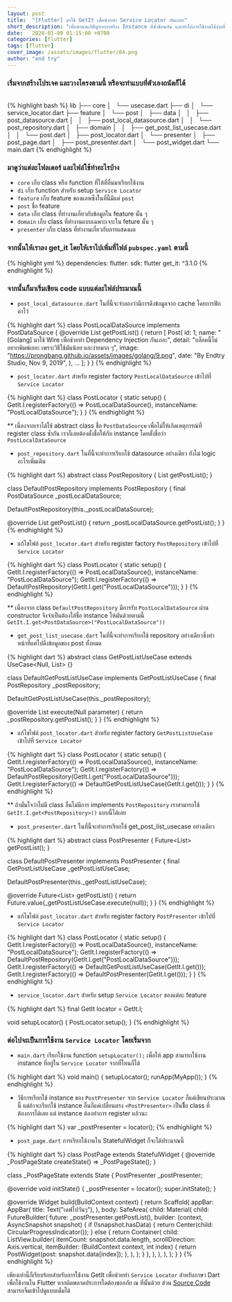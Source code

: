 ```yaml
---
layout: post
title:  "[Flutter] มาใช้ GetIt เพื่อช่วยทำ Service Locator กันเถอะ"
short_description: "เพื่อนำมาแก้ปัญหาการสร้าง Instance ที่ซ้ำซ้อนกัน และทำให้การใช้งานได้ง่ายยิ่งขึ้น มาดูกันว่าต้องทำอย่างไร"
date:   2020-01-09 01:15:00 +0700
categories: [flutter]
tags: [flutter]
cover_image: /assets/images/flutter/04.png
author: "end try"
---
```


### เริ่มจากสร้างโปรเจค และวางโครงตามนี้ หรือจะทำแบบที่ตัวเองถนัดก็ได้

<br>
{% highlight bash %}
lib
├── core
│   └── usecase.dart
├── di
│   └── service_locator.dart
├── feature
│   └── post
│       ├── data
│       │   ├── post_datasource.dart
│       │   ├── post_local_datasource.dart
│       │   └── post_repository.dart
│       ├── domain
│       │   ├── get_post_list_usecase.dart
│       │   └── post.dart
│       ├── post_locator.dart
│       └── presenter
│           ├── post_page.dart
│           ├── post_presenter.dart
│           └── post_widget.dart
└── main.dart
{% endhighlight %}

### มาดูว่าแต่ละโฟลเดอร์ และไฟล์ใช้ทำอะไรบ้าง

- `core` เก็บ class หรือ function ที่ให้ที่อื่นมาเรียกใช้งาน
- `di` เก็บ function สำหรับ setup `Service Locator`
- `feature` เก็บ feature ของแอพซึ่งในที่นี้มีแค่ `post`
- `post` ชื่อ feature
- `data` เก็บ class ที่ทำงานเกี่ยวกับข้อมูลใน feature นั้น ๆ
- `domain` เก็บ class ที่ทำงานแบบเฉพาะเจาะใน feture นั้น ๆ
- `presenter` เก็บ class ที่ทำงานเกี่ยวกับการแสดงผล

### จากนั้นให้เราลง get_it โดยให้เราไปเพิ่มที่ไฟล์ `pubspec.yaml` ตามนี้

{% highlight yml %}
dependencies:
  flutter:
    sdk: flutter
  get_it: ^3.1.0
{% endhighlight %}

### จากนั้นก็มาเริ่มเขียน code แบบแต่ละไฟล์ประมาณนี้

- `post_local_datasource.dart` ในที่นี้จะจำลองว่ามีการดึงข้อมูลจาก cache โดยการฟิกค่าไว้

{% highlight dart %}
class PostLocalDataSource implements PostDataSource {
  @override
  List<Post> getPostList() {
    return [
      Post(
        id: 1,
        name: "[Golang] มาใช้ Wire เพื่อช่วยทำ Dependency Injection กันเถอะ",
        detail: "บล็อคนี้ไม่อยากพิมพ์เยอะ เพราะวิธีใช้มันน้อย และง่ายมาก ๆ",
        image: "https://prongbang.github.io/assets/images/golang/9.png",
        date: "By Endtry Studio, Nov 9, 2019",
      ),
      ...
    ];
  }
}
{% endhighlight %}

- `post_locator.dart` สำหรับ register factory `PostLocalDataSource` เข้าไปที่ `Service Locator`

{% highlight dart %}
class PostLocator {
  static setup() {
    GetIt.I.registerFactory<PostDataSource>(() => PostLocalDataSource(), instanceName: "PostLocalDataSource");
  }
}
{% endhighlight %}

** เนื่องจากเราได้ใช้ abstract class ชื่อ `PostDataSource` เพื่อไม่ให้เกิดเหตุการณ์ที่ register class ซ้ำกัน เราก็เลยต้องตั้งชื่อให้กับ instance โดยตั้งชื่อว่า `PostLocalDataSource`
<br>

- `post_repository.dart` ในที่นี้จะทำการเรียกใช้ datasource อย่างเดียว ยังไม่ logic อะไรเพิ่มเติม

{% highlight dart %}
abstract class PostRepository {
  List<Post> getPostList();
}

class DefaultPostRepository implements PostRepository {
  final PostDataSource _postLocalDataSource;

  DefaultPostRepository(this._postLocalDataSource);

  @override
  List<Post> getPostList() {
    return _postLocalDataSource.getPostList();
  }
}
{% endhighlight %}

- แก้ไขไฟล์ `post_locator.dart` สำหรับ register factory `PostRepository` เข้าไปที่ `Service Locator`

{% highlight dart %}
class PostLocator {
  static setup() {
    GetIt.I.registerFactory<PostDataSource>(() => PostLocalDataSource(), instanceName: "PostLocalDataSource");
    GetIt.I.registerFactory<PostRepository>(() => DefaultPostRepository(GetIt.I.get<PostDataSource>("PostLocalDataSource")));
  }
}
{% endhighlight %}

** เนื่องจาก class `DefaultPostRepository` มีการรับ `PostLocalDataSource` ผ่าน constructor จึงจำเป็นต้องใส่ชื่อ instance ให้มันด้วยตามนี้ `GetIt.I.get<PostDataSource>("PostLocalDataSource"))`
<br>

- `get_post_list_usecase.dart` ในที่นี้จะทำการเรียกใช้ repository อย่างเดียวซึ่งทำหน้าที่แค่ไปดึงข้อมูลของ post ทั้งหมด

{% highlight dart %}
abstract class GetPostListUseCase extends UseCase<Null, List<Post>> {}

class DefaultGetPostListUseCase implements GetPostListUseCase {
  final PostRepository _postRepository;

  DefaultGetPostListUseCase(this._postRepository);

  @override
  List<Post> execute(Null parameter) {
    return _postRepository.getPostList();
  }
}
{% endhighlight %}

- แก้ไขไฟล์ `post_locator.dart` สำหรับ register factory `GetPostListUseCase` เข้าไปที่ `Service Locator`

{% highlight dart %}
class PostLocator {
  static setup() {
    GetIt.I.registerFactory<PostDataSource>(() => PostLocalDataSource(), instanceName: "PostLocalDataSource");
    GetIt.I.registerFactory<PostRepository>(() => DefaultPostRepository(GetIt.I.get<PostDataSource>("PostLocalDataSource")));
    GetIt.I.registerFactory<GetPostListUseCase>(() => DefaultGetPostListUseCase(GetIt.I.get<PostRepository>()));
  }
}
{% endhighlight %}

** ถ้ามั่นใจว่าไม่มี class อื่นไม่มีการ implements `PostRepository` เราสามารถใช้ `GetIt.I.get<PostRepository>()` แบบนี้ได้เลย
<br>

- `post_presenter.dart` ในที่นี้จะทำการเรียกใช้ get_post_list_usecase อย่างเดียว

{% highlight dart %}
abstract class PostPresenter {
  Future<List<Post>> getPostList();
}

class DefaultPostPresenter implements PostPresenter {
  final GetPostListUseCase _getPostListUseCase;

  DefaultPostPresenter(this._getPostListUseCase);

  @override
  Future<List<Post>> getPostList() {
    return Future.value(_getPostListUseCase.execute(null));
  }
}
{% endhighlight %}

- แก้ไขไฟล์ `post_locator.dart` สำหรับ register factory `PostPresenter` เข้าไปที่ `Service Locator`

{% highlight dart %}
class PostLocator {
  static setup() {
    GetIt.I.registerFactory<PostDataSource>(() => PostLocalDataSource(), instanceName: "PostLocalDataSource");
    GetIt.I.registerFactory<PostRepository>(() => DefaultPostRepository(GetIt.I.get<PostDataSource>("PostLocalDataSource")));
    GetIt.I.registerFactory<GetPostListUseCase>(() => DefaultGetPostListUseCase(GetIt.I.get<PostRepository>()));
    GetIt.I.registerFactory<PostPresenter>(() => DefaultPostPresenter(GetIt.I.get<GetPostListUseCase>()));
  }
}
{% endhighlight %}

- `service_locator.dart` สำหรับ setup `Service Locator` ของแต่ละ feature

{% highlight dart %}
final GetIt locator = GetIt.I;

void setupLocator() {
  PostLocator.setup();
}
{% endhighlight %}

### ต่อไปจะเป็นการใช้งาน `Service Locator` โดยเริ่มจาก

- `main.dart` เรียกใช้งาน function `setupLocator();` เพื่อให้ app สามารถใช้งาน instance ที่อยู่ใน `Service Locator` จากที่ไหนก็ได้

{% highlight dart %}
void main() {
  setupLocator();
  runApp(MyApp());
}
{% endhighlight %}

- วิธีการเรียกใช้ instance ของ `PostPresenter` จาก `Service Locator` ก็แค่เขียนประมาณนี้ แต่ถ้าจะเรียกใช้ instance อื่นก็แค่เปลี่ยนตรง `<PostPresenter>` เป็นชื่ือ class ที่ต้องการได้เลย แต่ instance ต้องทำการ register แล้วนะ

{% highlight dart %}
var _postPresenter = locator<PostPresenter>();
{% endhighlight %}

- `post_page.dart` การเรียกใช้งานใน StatefulWidget ก็จะได้ประมาณนี้

{% highlight dart %}
class PostPage extends StatefulWidget {
  @override
  _PostPageState createState() => _PostPageState();
}

class _PostPageState extends State<PostPage> {
  PostPresenter _postPresenter;

  @override
  void initState() {
    _postPresenter = locator<PostPresenter>();
    super.initState();
  }

  @override
  Widget build(BuildContext context) {
    return Scaffold(
      appBar: AppBar(
        title: Text("เดฟไปวันๆ"),
      ),
      body: SafeArea(
        child: Material(
          child: FutureBuilder(
            future: _postPresenter.getPostList(),
            builder: (context, AsyncSnapshot snapshot) {
              if (!snapshot.hasData) {
                return Center(child: CircularProgressIndicator());
              } else {
                return Container(
                  child: ListView.builder(
                    itemCount: snapshot.data.length,
                    scrollDirection: Axis.vertical,
                    itemBuilder: (BuildContext context, int index) {
                      return PostWidget(post: snapshot.data[index]);
                    },
                  ),
                );
              }
            },
          ),
        ),
      ),
    );
  }
}
{% endhighlight %}

เพียงเท่านี้ก็เรียบร้อยสำหรับการใช้งาน GetIt เพื่อช่วยทำ `Service Locator` สำหรับภาษา Dart เพื่อใช้งานใน Flutter หากผิดพลาดประการใดต้องขออภัย ณ ที่นั้นด้วย ส่วน [Source Code](https://github.com/prongbang/getit_example) สามารถจิ้มเข้าไปดูแบบเต็มได้
